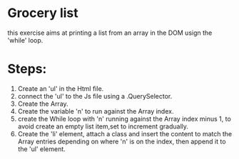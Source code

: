 # Grocery list
this exercise aims at printing a list from an array in the DOM
usign the 'while' loop.

# Steps:
1. Create an 'ul' in the Html file.
2. connect the 'ul' to the Js file using a .QuerySelector.
3. Create the Array.
4. Create the variable 'n' to run against the Array index.
5. create the While loop with 'n' running against the Array index minus 1,
to avoid create an empty list item,set to increment gradually.
6. Create the 'li' element, attach a class and insert the content to match
the Array entries depending on where 'n' is on the index, then append it 
to the 'ul' element.